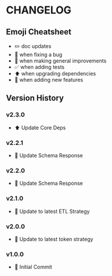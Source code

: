 # CHANGELOG

## Emoji Cheatsheet
- :pencil2: doc updates
- :bug: when fixing a bug
- :rocket: when making general improvements
- :white_check_mark: when adding tests
- :arrow_up: when upgrading dependencies
- :tada: when adding new features

## Version History

### v2.3.0

- :arrow_up: Update Core Deps

### v2.2.1

- :rocket: Update Schema Response

### v2.2.0

- :rocket: Update Schema Response

### v2.1.0

- :rocket: Update to latest ETL Strategy

### v2.0.0

- :rocket: Update to latest token strategy

### v1.0.0

- :tada: Initial Commit
